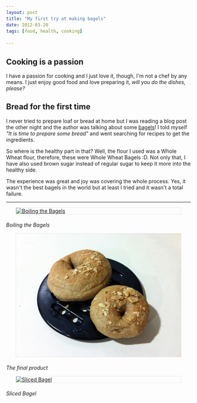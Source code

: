 ```yaml
---
layout: post
title: "My first try at making bagels"
date: 2012-03-28
tags: [food, health, cooking]

---
```


## Cooking is a passion
I have a passion for cooking and I just love it, though, I'm not a chef by any means. I just enjoy good food and love preparing it, *will you do the dishes, please?*

## Bread for the first time
I never tried to prepare loaf or bread at home but I was reading a blog post the other night and the author was talking about some [bagels](http://en.wikipedia.org/wiki/Bagel)! I told myself *"It is time to prepare some bread"* and went searching for recipes to get the ingredients.

So where is the healthy part in that? Well, the flour I used was a Whole Wheat flour, therefore, these were Whole Wheat Bagels :D. Not only that, I have also used brown sugar instead of regular sugar to keep it more into the healthy side.

The experience was great and joy was covering the whole process. Yes, it wasn't the best bagels in the world but at least I tried and it wasn't a total failure.

---

<a href="{{ site.url }}/assets/IMG_2989.JPG"><img  style="display: block;margin: 0 auto;margin-bottom:20px;border:1px solid #e8e8e8;" src="{{ site.url }}/assets/IMG_2989.JPG" alt="Boiling the Bagels" width="450px" /></a>
*Boiling the Bagels*

<a href="/assets/IMG_3001.JPG"><img  style="display: block;margin: 0 auto;margin-bottom:20px;border:1px solid #e8e8e8;" src="/assets/IMG_3001.JPG" alt="The final product" width="450px" /></a>
*The final product*

<a href="{{{ site.url }}/assets/IMG_3005.JPG"><img  style="display: block;margin: 0 auto;margin-bottom:20px;border:1px solid #e8e8e8;" src="{{ site.url }}/assets/IMG_3005.JPG" alt="Sliced Bagel" width="450px" /></a>
*Sliced Bagel*